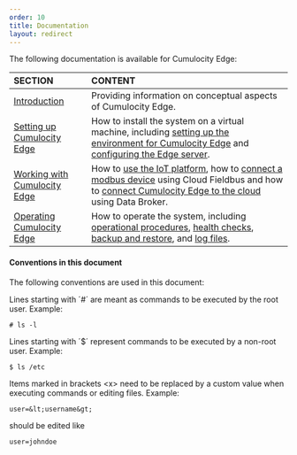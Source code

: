 ```yaml
---
order: 10
title: Documentation
layout: redirect
---
```


The following documentation is available for Cumulocity Edge:

|SECTION|CONTENT|
|:---|:---|
|[Introduction](/guides/edge/introduction)|Providing information on conceptual aspects of Cumulocity Edge. 
|[Setting up Cumulocity Edge](/guides/edge/installation)|How to install the system on a virtual machine, including [setting up the environment for Cumulocity Edge](/guides/edge/installation#setting-up-the-environment) and [configuring the Edge server](/guides/edge/installation#configuration). 
|[Working with Cumulocity Edge](/guides/edge/usage)|How to [use the IoT platform](/guides/edge/usage#iot-platform), how to [connect a modbus device](/guides/edge/usage#connecting-devices) using Cloud Fieldbus and how to [connect Cumulocity Edge to the cloud](/guides/edge/usage#connecting-cloud) using Data Broker. 
|[Operating Cumulocity Edge](/guides/edge/operation)|How to operate the system, including [operational procedures](/guides/edge/operation#operational-procedures), [health checks](/guides/edge/operation#health-check), [backup and restore](/guides/edge/operation#backup-restore), and [log files](/guides/edge/operation#log-files).


#### Conventions in this document

The following conventions are used in this document:

Lines starting with ´#´ are meant as commands to be executed by the root user.  Example:

	# ls -l

Lines starting with ´&#36;´ represent commands to be executed by a non-root user. Example:
	
	$ ls /etc

Items marked in brackets &lt;x&gt; need to be replaced by a custom value when executing commands or editing files. Example:

	user=&lt;username&gt;

should be edited like

	user=johndoe


